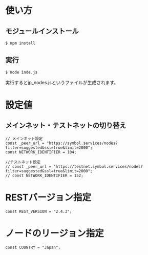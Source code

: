 # 使い方

## モジュールインストール

```
$ npm install
```

## 実行

```
$ node inde.js
```

実行するとjp_nodes.jsというファイルが生成されます。

# 設定値

## メインネット・テストネットの切り替え

```
// メインネット設定
const _peer_url = "https://symbol.services/nodes?filter=suggested&ssl=true&limit=2000";
const NETWORK_IDENTIFIER = 104;

//テストネット設定
// const _peer_url = "https://testnet.symbol.services/nodes?filter=suggested&ssl=true&limit=2000";
// const NETWORK_IDENTIFIER = 152;
```

# RESTバージョン指定

```
const REST_VERSION = "2.4.3";
```

# ノードのリージョン指定

```
const COUNTRY = "Japan";
```